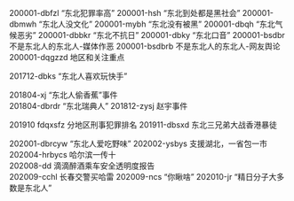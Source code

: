 200001-dbfzl        “东北犯罪率高”
200001-hsh          “东北到处都是黑社会”
200001-dbmwh        “东北人没文化”
200001-mybh         “东北没有被黑”
200001-dbqh         “东北气候恶劣”
200001-dbbkr        “东北不抗日”
200001-dbky         “东北口音”
200001-bsdbr        不是东北人的东北人-媒体作恶
200001-bsdbrb       不是东北人的东北人-网友舆论
200001-dqgzzd       地区和关注重点

201712-dbks         “东北人喜欢玩快手”

201804-xj           “东北人偷香蕉”事件  
201804-dbrdr        “东北瑞典人”
201812-zysj         赵宇事件

201910 fdqxsfz      分地区刑事犯罪排名
201911-dbsxd        东北三兄弟大战香港暴徒

202001-dbrcyw       “东北人爱吃野味”
202002-ysbys        支援湖北，一省包一市
202004-hrbycs       哈尔滨一传十  
202008-dd           滴滴醉酒乘车安全透明度报告  
202009-cchl         长春交警买哈雷
202009-ncs          “你瞅啥”
202010-jr           “精日分子大多数是东北人”